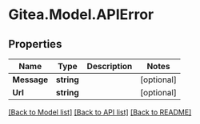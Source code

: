 
# Gitea.Model.APIError

## Properties

Name | Type | Description | Notes
------------ | ------------- | ------------- | -------------
**Message** | **string** |  | [optional] 
**Url** | **string** |  | [optional] 

[[Back to Model list]](../README.md#documentation-for-models)
[[Back to API list]](../README.md#documentation-for-api-endpoints)
[[Back to README]](../README.md)

